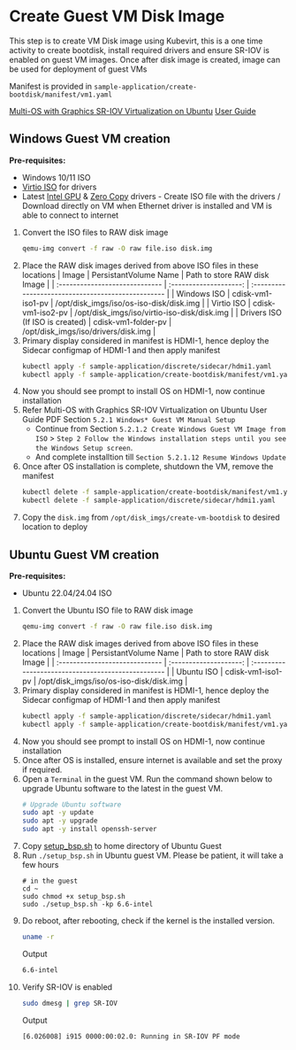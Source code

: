 # Create Guest VM Disk Image
This step is to create VM Disk image using Kubevirt, this is a one time activity to create bootdisk, install required drivers and ensure SR-IOV is enabled on guest VM images. Once after disk image is created, image can be used for deployment of guest VMs

Manifest is provided in `sample-application/create-bootdisk/manifest/vm1.yaml`

[Multi-OS with Graphics SR-IOV Virtualization on Ubuntu](https://www.intel.com/content/www/us/en/secure/content-details/762237/13th-gen-intel-core-mobile-processors-for-iot-edge-code-named-raptor-lake-p-multi-os-with-graphics-sr-iov-virtualization-on-ubuntu-user-guide.html?wapkw=multi-os%20graphics%20SRIOV&DocID=762237) [User Guide](https://cdrdv2.intel.com/v1/dl/getContent/762237?explicitVersion=true)

## Windows Guest VM creation

**Pre-requisites:**
  - Windows 10/11 ISO
  - [Virtio ISO](https://fedorapeople.org/groups/virt/virtio-win/direct-downloads/archivevirtio/virtio-win-0.1.240-1/virtio-win.iso) for drivers
  - Latest [Intel GPU](https://www.intel.com/content/www/us/en/secure/design/confidential/software-kits/kit-details.html?kitId=861222) & [Zero Copy](https://github.com/intel/Display-Virtualization-for-Windows-OS/releases/tag/zerocopy-version-1918) drivers - Create ISO file with the drivers / Download directly on VM when Ethernet driver is installed and VM is able to connect to internet

1.  Convert the ISO files to RAW disk image
    ```sh
    qemu-img convert -f raw -O raw file.iso disk.img
    ```
2.  Place the RAW disk images derived from above ISO files in these locations
    | Image                           | PersistantVolume Name  | Path to store RAW disk Image                        |
    | :-----------------------------  | :--------------------: | :-------------------------------------------------  |
    | Windows ISO                     | cdisk-vm1-iso1-pv      | /opt/disk_imgs/iso/os-iso-disk/disk.img             |
    | Virtio ISO                      | cdisk-vm1-iso2-pv      | /opt/disk_imgs/iso/virtio-iso-disk/disk.img         |
    | Drivers ISO (If ISO is created) | cdisk-vm1-folder-pv    | /opt/disk_imgs/iso/drivers/disk.img                 |
3.  Primary display considered in manifest is HDMI-1, hence deploy the Sidecar configmap of HDMI-1 and then apply manifest
    ```sh
    kubectl apply -f sample-application/discrete/sidecar/hdmi1.yaml
    kubectl apply -f sample-application/create-bootdisk/manifest/vm1.yaml
    ```
4.  Now you should see prompt to install OS on HDMI-1, now continue installation
5.  Refer Multi-OS with Graphics SR-IOV Virtualization on Ubuntu User Guide PDF Section `5.2.1 Windows* Guest VM Manual Setup`
    -  Continue from Section `5.2.1.2 Create Windows Guest VM Image from ISO` > `Step 2 Follow the Windows installation steps until you see the Windows Setup screen`.
    -  And complete installtion till `Section 5.2.1.12 Resume Windows Update` 
6.  Once after OS installation is complete, shutdown the VM, remove the manifest
    ```sh
    kubectl delete -f sample-application/create-bootdisk/manifest/vm1.yaml
    kubectl delete -f sample-application/discrete/sidecar/hdmi1.yaml
    ```
7.  Copy the `disk.img` from `/opt/disk_imgs/create-vm-bootdisk` to desired location to deploy

## Ubuntu Guest VM creation

**Pre-requisites:**
  - Ubuntu 22.04/24.04 ISO

1.  Convert the Ubuntu ISO file to RAW disk image
    ```sh
    qemu-img convert -f raw -O raw file.iso disk.img
    ```
2.  Place the RAW disk images derived from above ISO files in these locations
    | Image                           | PersistantVolume Name  | Path to store RAW disk Image                        |
    | :-----------------------------  | :--------------------: | :-------------------------------------------------  |
    | Ubuntu ISO                      | cdisk-vm1-iso1-pv      | /opt/disk_imgs/iso/os-iso-disk/disk.img             |
3.  Primary display considered in manifest is HDMI-1, hence deploy the Sidecar configmap of HDMI-1 and then apply manifest
    ```sh
    kubectl apply -f sample-application/discrete/sidecar/hdmi1.yaml
    kubectl apply -f sample-application/create-bootdisk/manifest/vm1.yaml
    ```
4.  Now you should see prompt to install OS on HDMI-1, now continue installation
5.  Once after OS is installed, ensure internet is available and set the proxy if required. 
6.  Open a `Terminal` in the guest VM. Run the command shown below to upgrade Ubuntu software to the latest in the guest VM.
    ```sh
    # Upgrade Ubuntu software
    sudo apt -y update
    sudo apt -y upgrade
    sudo apt -y install openssh-server
    ```
7.  Copy [setup_bsp.sh](https://github.com/ThunderSoft-SRIOV/sriov/blob/main/scripts/setup_guest/ubuntu/setup_bsp.sh) to home directory of Ubuntu Guest
8.  Run `./setup_bsp.sh` in Ubuntu guest VM. Please be patient, it will take a few hours
    ```shell
    # in the guest
    cd ~
    sudo chmod +x setup_bsp.sh
    sudo ./setup_bsp.sh -kp 6.6-intel
    ```
9.  Do reboot, after rebooting, check if the kernel is the installed version.
    ```sh
    uname -r
    ```
    Output
    ```sh
    6.6-intel
    ```
10. Verify SR-IOV is enabled
    ```sh
    sudo dmesg | grep SR-IOV
    ```
    Output
    ```sh
    [6.026008] i915 0000:00:02.0: Running in SR-IOV PF mode
    ```
